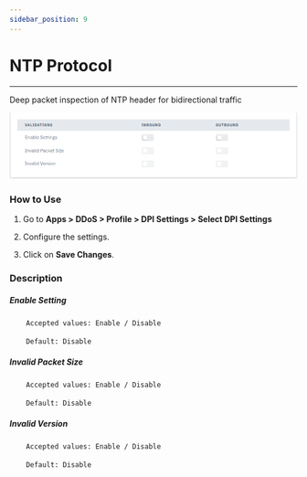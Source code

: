 ```yaml
---
sidebar_position: 9
---
```


# NTP Protocol

---

Deep packet inspection of NTP header for bidirectional traffic

![dpi_settings](/img/ddos/v7/docs/ntp.png)

### How to Use

1. Go to **Apps > DDoS > Profile > DPI Settings > Select DPI Settings**

2. Configure the settings.

3. Click on **Save Changes**.

### Description

##### **Enable Setting**

```
    Accepted values: Enable / Disable

    Default: Disable
```


##### **Invalid Packet Size**

```
    Accepted values: Enable / Disable

    Default: Disable
```


##### **Invalid Version**

```
    Accepted values: Enable / Disable

    Default: Disable
```

